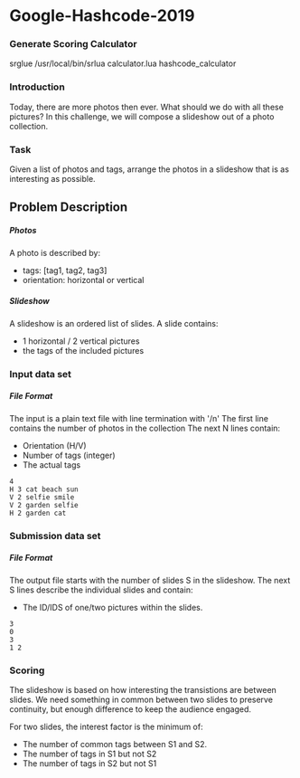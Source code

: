 # Google-Hashcode-2019

### Generate Scoring Calculator
srglue /usr/local/bin/srlua calculator.lua hashcode_calculator

### Introduction
Today, there are more photos then ever. What should we do with all these pictures? In this challenge, we will compose a slideshow out of a photo collection.

### Task
Given a list of photos and tags, arrange the photos in a slideshow that is as interesting as possible.

## Problem Description
##### Photos
A photo is described by:
- tags: [tag1, tag2, tag3]
- orientation: horizontal or vertical

##### Slideshow
A slideshow is an ordered list of slides. A slide contains:
- 1 horizontal / 2 vertical pictures
- the tags of the included pictures

### Input data set
##### File Format
The input is a plain text file with line termination with '/n'
The first line contains the number of photos in the collection
The next N lines contain:
- Orientation (H/V)
- Number of tags (integer)
- The actual tags

```
4
H 3 cat beach sun
V 2 selfie smile
V 2 garden selfie
H 2 garden cat
```

### Submission data set
##### File Format
The output file starts with the number of slides S in the slideshow.
The next S lines describe the individual slides and contain:
- The ID/IDS of one/two pictures within the slides.

```
3
0
3
1 2
```

### Scoring
The slideshow is based on how interesting the transistions are between slides. We need something in common between two slides to preserve continuity, but enough difference to keep the audience engaged.

For two slides, the interest factor is the minimum of:
- The number of common tags between S1 and S2.
- The number of tags in S1 but not S2
- The number of tags in S2 but not S1
